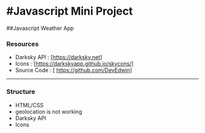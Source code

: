 #Javascript Mini Project
========================
##Javascript Weather App
### Resources
- Darksky API : [https://darksky.net]
- Icons : [https://darkskyapp.github.io/skycons/]
- Source Code : [ https://github.com/DevEdwin]
--------------------------
### Structure
- HTML/CSS
- geolocation is not working
- Darksky API
- Icons
